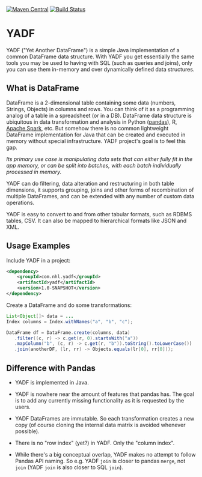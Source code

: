 [![Maven Central](https://img.shields.io/maven-central/v/com.nhl.yadf/yadf.svg)](https://maven-badges.herokuapp.com/maven-central/com.nhl.yadf/yadf/)
[![Build Status](https://travis-ci.org/nhl/yadf.svg?branch=master)](https://travis-ci.org/nhl/yadf)

# YADF

YADF ("Yet Another DataFrame") is a simple Java implementation of a common
DataFrame data structure. With YADF you get essentially the same tools
you may be used to having with SQL (such as queries and joins), only you
can use them in-memory and over dynamically defined data structures.

## What is DataFrame

DataFrame is a 2-dimensional table containing some data (numbers, Strings, Objects)
in columns and rows. You can think of it as a programming analog of a
table in a spreadsheet (or in a DB). DataFrame data structure is
ubiquitous in data transformation and analysis
in Python ([pandas](https://pandas.pydata.org/)), R,
[Apache Spark](https://spark.apache.org/docs/latest/sql-programming-guide.html#datasets-and-dataframes), etc.
But somehow there is no common lightweight DataFrame implementation
for Java that can be created and executed in memory without special
infrastructure. YADF project's goal is to feel this gap.

_Its primary use case is manipulating data sets that can either fully
fit in the app memory, or can be split into batches, with
each batch individually processed in memory._

YADF can do filtering, data alteration and restructuring in both table
dimensions, it supports grouping, joins and other forms of recombination
of multiple DataFrames, and can be extended with any number of custom
data operations.

YADF is easy to convert to and from other tabular formats, such as
RDBMS tables, CSV. It can also be mapped to hierarchical formats like
JSON and XML.

## Usage Examples

Include YADF in a project:

```xml
<dependency>
    <groupId>com.nhl.yadf</groupId>
    <artifactId>yadf</artifactId>
    <version>1.0-SNAPSHOT</version>
</dependency>
```

Create a DataFrame and do some transformations:

```java
List<Object[]> data = ...
Index columns = Index.withNames("a", "b", "c");

DataFrame df = DataFrame.create(columns, data)
   .filter((c, r) -> c.get(r, 0).startsWith("a"))
   .mapColumn("b", (c, r) -> c.get(r, "b")).toString().toLowerCase())
   .join(anotherDF, (lr, rr) -> Objects.equals(lr[0], rr[0]));
```

## Difference with Pandas

* YADF is implemented in Java.

* YADF is nowhere near the amount of features that pandas has. The goal
is to add any currently missing functionality as it is requested by the users.

* YADF DataFrames are immutable. So each transformation creates a new
copy (of course cloning the internal data matrix is avoided whenever
possible).

* There is no "row index" (yet?) in YADF. Only the "column index".

* While there's a big conceptual overlap, YADF makes no attempt to follow
Pandas API naming. So e.g. YADF `join` is closer to pandas `merge`,
not `join` (YADF `join` is also closer to SQL `join`).